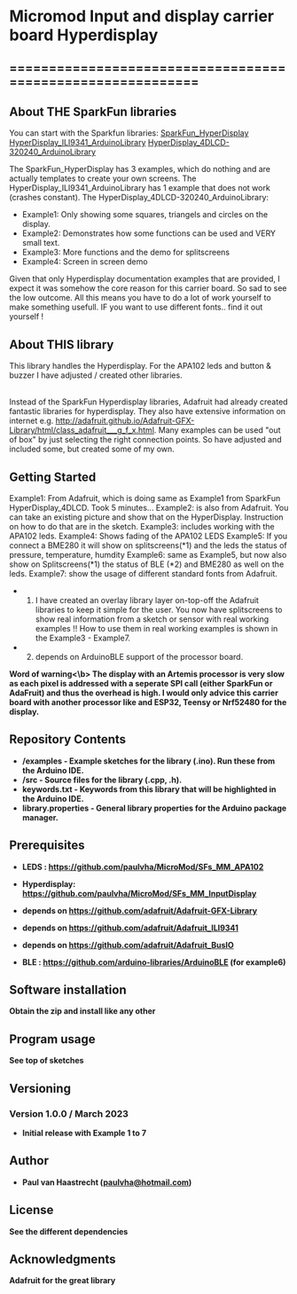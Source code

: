 # Micromod Input and display carrier board Hyperdisplay

## ===========================================================

## About THE SparkFun libraries

You can start with the Sparkfun libraries:
[SparkFun_HyperDisplay](https://github.com/sparkfun/SparkFun_HyperDisplay/archive/master.zip)
[HyperDisplay_ILI9341_ArduinoLibrary](https://github.com/sparkfun/HyperDisplay_ILI9341_ArduinoLibrary/archive/master.zip)
[HyperDisplay_4DLCD-320240_ArduinoLibrary](https://github.com/sparkfun/HyperDisplay_4DLCD-320240_ArduinoLibrary/archive/master.zip)

The SparkFun_HyperDisplay has 3 examples, which do nothing and are actually templates to create your own screens.
The HyperDisplay_ILI9341_ArduinoLibrary has 1 example that does not work (crashes constant).
The HyperDisplay_4DLCD-320240_ArduinoLibrary:
* Example1: Only showing some squares, triangels and circles on the display.
* Example2: Demonstrates how some functions can be used and VERY small text.
* Example3: More functions and the demo for splitscreens
* Example4: Screen in screen demo

Given that only Hyperdisplay documentation examples that are provided, I expect it was somehow the core reason for this carrier board. So sad to see the low outcome. All this means you have to do a lot of work yourself to make something usefull. IF you want to use different fonts.. find it out yourself !

## About THIS library
This library handles the Hyperdisplay. For the APA102 leds and button & buzzer I have adjusted / created other libraries.

<br> Instead of the SparkFun Hyperdisplay libraries, Adafruit had already created fantastic libraries for hyperdisplay. They also have extensive information on internet e.g. http://adafruit.github.io/Adafruit-GFX-Library/html/class_adafruit___g_f_x.html. Many examples can be used "out of box" by just selecting the right connection points. So have adjusted and included some, but created some of my own.

## Getting Started

Example1: From Adafruit, which is doing same as Example1 from SparkFun HyperDisplay_4DLCD. Took 5 minutes...
Example2: is also from Adafruit. You can take an existing picture and show that on the HyperDisplay. Instruction on how to do that are in the sketch.
Example3: includes working with the APA102 leds.
Example4: Shows fading of the APA102 LEDS
Example5: If you connect a BME280 it will show on splitscreens(*1) and the leds the status of pressure, temperature, humdity
Example6: same as Example5, but now also show on Splitscreens(*1) the status of BLE (*2) and BME280 as well on the leds.
Example7: show the usage of different standard fonts from Adafruit.

* 1) I have created an overlay library layer on-top-off the Adafruit libraries to keep it simple for the user. You now have splitscreens to show real information from a sketch or sensor with real working examples !! How to use them in real working examples is shown in the Example3 - Example7.

* 2) depends on ArduinoBLE support of the processor board.

<b>Word of warning<\b>
The display with an Artemis processor is very slow as each pixel is addressed with a seperate SPI call (either SparkFun or AdaFruit) and thus the overhead is high. I would only advice this carrier board with another processor like and ESP32, Teensy or Nrf52480 for the display.


## Repository Contents

* **/examples** - Example sketches for the library (.ino). Run these from the Arduino IDE.
* **/src** - Source files for the library (.cpp, .h).
* **keywords.txt** - Keywords from this library that will be highlighted in the Arduino IDE.
* **library.properties** - General library properties for the Arduino package manager.

## Prerequisites
* LEDS : https://github.com/paulvha/MicroMod/SFs_MM_APA102

* Hyperdisplay: https://github.com/paulvha/MicroMod/SFs_MM_InputDisplay
*  depends on https://github.com/adafruit/Adafruit-GFX-Library
*  depends on https://github.com/adafruit/Adafruit_ILI9341
*  depends on https://github.com/adafruit/Adafruit_BusIO

* BLE : https://github.com/arduino-libraries/ArduinoBLE (for example6)

## Software installation
Obtain the zip and install like any other

## Program usage
See top of sketches

## Versioning

### Version 1.0.0 / March 2023
 * Initial release with Example 1 to 7

## Author
 * Paul van Haastrecht (paulvha@hotmail.com)

## License
See the different dependencies

## Acknowledgments
Adafruit for the great library

